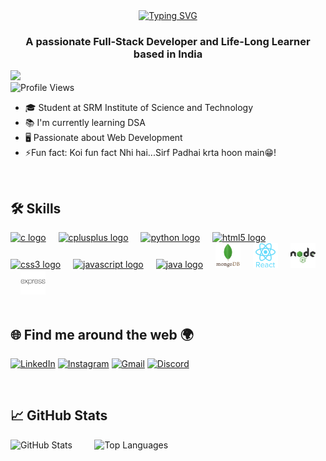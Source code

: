 
<div align="center">

<a href="https://git.io/typing-svg#light">
  <picture>
    <source media="(prefers-color-scheme: dark)" srcset="https://readme-typing-svg.herokuapp.com?font=JetBrains+Mono&size=32&pause=1000&color=FFFFFF&center=true&width=535&lines=Hi+%F0%9F%91%8B%2C+I'm+Mona!">
    <img src="https://readme-typing-svg.herokuapp.com?font=JetBrains+Mono&size=32&pause=1000&color=FFFFFF&center=true&width=535&lines=Hi+%F0%9F%91%8B%2C+I'm+Mona!" alt="Typing SVG" />
  </picture>
</a>

</div>


<h3 align="center">A passionate Full-Stack Developer and Life-Long Learner based in India</h3>

<a href="https://github.com/404"><img src="https://user-images.githubusercontent.com/73097560/115834477-dbab4500-a447-11eb-908a-139a6edaec5c.gif"></a>
<br>
![Profile Views](https://komarev.com/ghpvc/?username=Rajdeep2820&color=blue)
- 🎓 Student at SRM Institute of Science and Technology
- 📚 I'm currently learning DSA
- 🖥 Passionate about Web Development
- ⚡Fun fact: Koi fun fact Nhi hai...Sirf Padhai krta hoon main😁!
<br>

## 🛠 Skills

<div align="left" dir="auto">
  <a target="_blank" rel="noopener noreferrer nofollow" href="https://camo.githubusercontent.com/34a110ef06e3aeed9a1de60ce8099b45eedc5580e1f49cc490c1b28c896b264e/68747470733a2f2f63646e2e6a7364656c6976722e6e65742f67682f64657669636f6e732f64657669636f6e2f69636f6e732f632f632d6f726967696e616c2e737667"><img src="https://camo.githubusercontent.com/34a110ef06e3aeed9a1de60ce8099b45eedc5580e1f49cc490c1b28c896b264e/68747470733a2f2f63646e2e6a7364656c6976722e6e65742f67682f64657669636f6e732f64657669636f6e2f69636f6e732f632f632d6f726967696e616c2e737667" height="40" alt="c logo" data-canonical-src="https://cdn.jsdelivr.net/gh/devicons/devicon/icons/c/c-original.svg" style="max-width: 100%;"></a>
  <a target="_blank" rel="noopener noreferrer" href=""><img width="12" style="max-width: 100%;"></a>
  <a target="_blank" rel="noopener noreferrer nofollow" href="https://camo.githubusercontent.com/cd7e24b6d077658f419aaa173b20cde5cadb5fe3ed659fb0848b95e4037a46b1/68747470733a2f2f63646e2e6a7364656c6976722e6e65742f67682f64657669636f6e732f64657669636f6e2f69636f6e732f63706c7573706c75732f63706c7573706c75732d6f726967696e616c2e737667"><img src="https://camo.githubusercontent.com/cd7e24b6d077658f419aaa173b20cde5cadb5fe3ed659fb0848b95e4037a46b1/68747470733a2f2f63646e2e6a7364656c6976722e6e65742f67682f64657669636f6e732f64657669636f6e2f69636f6e732f63706c7573706c75732f63706c7573706c75732d6f726967696e616c2e737667" height="40" alt="cplusplus logo" data-canonical-src="https://cdn.jsdelivr.net/gh/devicons/devicon/icons/cplusplus/cplusplus-original.svg" style="max-width: 100%;"></a>
  <a target="_blank" rel="noopener noreferrer" href=""><img width="12" style="max-width: 100%;"></a>
  <a target="_blank" rel="noopener noreferrer nofollow" href="https://camo.githubusercontent.com/d1652ce9d9e41d898ea03bd8772e8accb903947dc6bba2a410d76462f7d63d1b/68747470733a2f2f63646e2e6a7364656c6976722e6e65742f67682f64657669636f6e732f64657669636f6e2f69636f6e732f707974686f6e2f707974686f6e2d6f726967696e616c2e737667"><img src="https://camo.githubusercontent.com/d1652ce9d9e41d898ea03bd8772e8accb903947dc6bba2a410d76462f7d63d1b/68747470733a2f2f63646e2e6a7364656c6976722e6e65742f67682f64657669636f6e732f64657669636f6e2f69636f6e732f707974686f6e2f707974686f6e2d6f726967696e616c2e737667" height="40" alt="python logo" data-canonical-src="https://cdn.jsdelivr.net/gh/devicons/devicon/icons/python/python-original.svg" style="max-width: 100%;"></a>
  <a target="_blank" rel="noopener noreferrer" href=""><img width="12" style="max-width: 100%;"></a>
  <a target="_blank" rel="noopener noreferrer nofollow" href="https://camo.githubusercontent.com/6647554cf19482c32acc6a6a3b8bd68b845fafabd474595e7e92dead3075c3ea/68747470733a2f2f63646e2e6a7364656c6976722e6e65742f67682f64657669636f6e732f64657669636f6e2f69636f6e732f68746d6c352f68746d6c352d6f726967696e616c2e737667"><img src="https://camo.githubusercontent.com/6647554cf19482c32acc6a6a3b8bd68b845fafabd474595e7e92dead3075c3ea/68747470733a2f2f63646e2e6a7364656c6976722e6e65742f67682f64657669636f6e732f64657669636f6e2f69636f6e732f68746d6c352f68746d6c352d6f726967696e616c2e737667" height="40" alt="html5 logo" data-canonical-src="https://cdn.jsdelivr.net/gh/devicons/devicon/icons/html5/html5-original.svg" style="max-width: 100%;"></a>
  <a target="_blank" rel="noopener noreferrer" href=""><img width="12" style="max-width: 100%;"></a>
  <a target="_blank" rel="noopener noreferrer nofollow" href="https://camo.githubusercontent.com/4eaf7f26830ffa4bc4c4502a24e9be29fa2796208648a805e8f610da811aeb05/68747470733a2f2f63646e2e6a7364656c6976722e6e65742f67682f64657669636f6e732f64657669636f6e2f69636f6e732f637373332f637373332d6f726967696e616c2e737667"><img src="https://camo.githubusercontent.com/4eaf7f26830ffa4bc4c4502a24e9be29fa2796208648a805e8f610da811aeb05/68747470733a2f2f63646e2e6a7364656c6976722e6e65742f67682f64657669636f6e732f64657669636f6e2f69636f6e732f637373332f637373332d6f726967696e616c2e737667" height="40" alt="css3 logo" data-canonical-src="https://cdn.jsdelivr.net/gh/devicons/devicon/icons/css3/css3-original.svg" style="max-width: 100%;"></a>
  <a target="_blank" rel="noopener noreferrer" href=""><img width="12" style="max-width: 100%;"></a>
  <a target="_blank" rel="noopener noreferrer nofollow" href="https://camo.githubusercontent.com/426c1121b29abc64a6b1af1e3aa3091abb38e39c87054720b765af1425c74e7f/68747470733a2f2f63646e2e6a7364656c6976722e6e65742f67682f64657669636f6e732f64657669636f6e2f69636f6e732f6a6176617363726970742f6a6176617363726970742d6f726967696e616c2e737667"><img src="https://camo.githubusercontent.com/426c1121b29abc64a6b1af1e3aa3091abb38e39c87054720b765af1425c74e7f/68747470733a2f2f63646e2e6a7364656c6976722e6e65742f67682f64657669636f6e732f64657669636f6e2f69636f6e732f6a6176617363726970742f6a6176617363726970742d6f726967696e616c2e737667" height="40" alt="javascript logo" data-canonical-src="https://cdn.jsdelivr.net/gh/devicons/devicon/icons/javascript/javascript-original.svg" style="max-width: 100%;"></a>
  <a target="_blank" rel="noopener noreferrer" href=""><img width="12" style="max-width: 100%;"></a>
  <a target="_blank" rel="noopener noreferrer nofollow" href="https://camo.githubusercontent.com/0d4b500c99671bf83bcb747e4f25f3da28765f2bbb4cdd9733c09f9a46381aaa/68747470733a2f2f63646e2e6a7364656c6976722e6e65742f67682f64657669636f6e732f64657669636f6e2f69636f6e732f6a6176612f6a6176612d6f726967696e616c2e737667"><img src="https://camo.githubusercontent.com/0d4b500c99671bf83bcb747e4f25f3da28765f2bbb4cdd9733c09f9a46381aaa/68747470733a2f2f63646e2e6a7364656c6976722e6e65742f67682f64657669636f6e732f64657669636f6e2f69636f6e732f6a6176612f6a6176612d6f726967696e616c2e737667" height="40" alt="java logo" data-canonical-src="https://cdn.jsdelivr.net/gh/devicons/devicon/icons/java/java-original.svg" style="max-width: 100%;"></a>
  <a target="_blank" rel="noopener noreferrer" href=""><img width="12" style="max-width: 100%;"></a>
  <a target="_blank" rel="noopener noreferrer nofollow" href="https://www.mongodb.com/"><img src="https://raw.githubusercontent.com/devicons/devicon/master/icons/mongodb/mongodb-original-wordmark.svg" height="40" alt="mongodb" data-canonical-src="https://cdn.jsdelivr.net/gh/devicons/devicon/icons/mongodb/mongodb-original.svg" style="max-width: 100%;"></a>
  <a target="_blank" rel="noopener noreferrer" href=""><img width="12" style="max-width: 100%;"></a>
  <a target="_blank" rel="noopener noreferrer nofollow" href="https://reactjs.org/"><img src="https://raw.githubusercontent.com/devicons/devicon/master/icons/react/react-original-wordmark.svg" height="40" alt="react" data-canonical-src="https://cdn.jsdelivr.net/gh/devicons/devicon/icons/react/react-original.svg" style="max-width: 100%;"></a>
  <a target="_blank" rel="noopener noreferrer" href=""><img width="12" style="max-width: 100%;"></a>
  <a target="_blank" rel="noopener noreferrer nofollow" href="https://nodejs.org"><img src="https://raw.githubusercontent.com/devicons/devicon/master/icons/nodejs/nodejs-original-wordmark.svg" height="40" alt="nodejs" data-canonical-src="https://cdn.jsdelivr.net/gh/devicons/devicon/icons/nodejs/nodejs-original.svg" style="max-width: 100%;"></a>
  <a target="_blank" rel="noopener noreferrer" href=""><img width="12" style="max-width: 100%;"></a>
  <a target="_blank" rel="noopener noreferrer" href=""><img width="12" style="max-width: 100%;"></a>
  <a target="_blank" rel="noopener noreferrer nofollow" href="https://expressjs.com"><img src="https://raw.githubusercontent.com/devicons/devicon/master/icons/express/express-original-wordmark.svg" height="40" alt="express" data-canonical-src="" style="max-width: 100%;"></a>
</div>
</div>

<br>

## 🌐 Find me around the web 🌍

[![LinkedIn](https://img.shields.io/badge/LinkedIn-%230077B5.svg?style=for-the-badge&logo=linkedin&logoColor=white)](https://www.linkedin.com/in/mona-agrawal-)
[![Instagram](https://img.shields.io/badge/Instagram-%23E4405F.svg?style=for-the-badge&logo=instagram&logoColor=white)](https://www.instagram.com/mona_agrawall/)
[![Gmail](https://img.shields.io/badge/Gmail-D14836?style=for-the-badge&logo=gmail&logoColor=white)](mailto:mona.mk.agrawal@gmail.com)
[![Discord](https://img.shields.io/badge/Discord-%237289DA.svg?style=for-the-badge&logo=discord&logoColor=white)](https://discord.com/channels/@me)

 <br>
 
## 📈 GitHub Stats

  <img src="https://github-readme-stats.vercel.app/api?username=Mona-Agrawall&show_icons=true&theme=radical" alt="GitHub Stats" /><span>&nbsp;&nbsp;&nbsp;&nbsp;&nbsp;&nbsp;&nbsp;&nbsp;</span>
    <img src="https://github-readme-stats.vercel.app/api/top-langs/?username=Mona-Agrawall&layout=compact&theme=radical" alt="Top Languages" />
